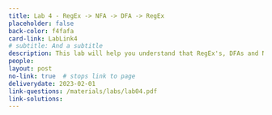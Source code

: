 ```yaml
---
title: Lab 4 - RegEx -> NFA -> DFA -> RegEx
placeholder: false
back-color: f4fafa
card-link: LabLink4
# subtitle: And a subtitle
description: This lab will help you understand that RegEx's, DFAs and NFAs all represent the same languages.
people:
layout: post
no-link: true  # stops link to page 
deliverydate: 2023-02-01
link-questions: /materials/labs/lab04.pdf
link-solutions:
---
```










